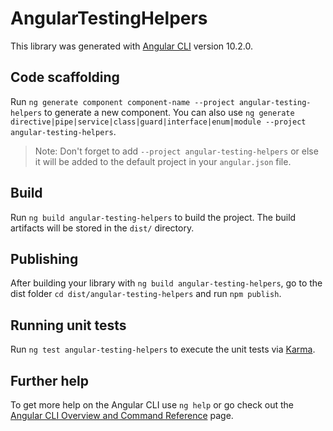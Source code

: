 # AngularTestingHelpers

This library was generated with [Angular CLI](https://github.com/angular/angular-cli) version 10.2.0.

## Code scaffolding

Run `ng generate component component-name --project angular-testing-helpers` to generate a new component. You can also use `ng generate directive|pipe|service|class|guard|interface|enum|module --project angular-testing-helpers`.
> Note: Don't forget to add `--project angular-testing-helpers` or else it will be added to the default project in your `angular.json` file. 

## Build

Run `ng build angular-testing-helpers` to build the project. The build artifacts will be stored in the `dist/` directory.

## Publishing

After building your library with `ng build angular-testing-helpers`, go to the dist folder `cd dist/angular-testing-helpers` and run `npm publish`.

## Running unit tests

Run `ng test angular-testing-helpers` to execute the unit tests via [Karma](https://karma-runner.github.io).

## Further help

To get more help on the Angular CLI use `ng help` or go check out the [Angular CLI Overview and Command Reference](https://angular.io/cli) page.
